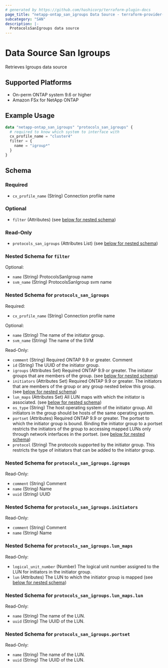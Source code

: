 ```yaml
---
# generated by https://github.com/hashicorp/terraform-plugin-docs
page_title: "netapp-ontap_san_igroups Data Source - terraform-provider-netapp-ontap"
subcategory: "SAN"
description: |-
  ProtocolsSanIgroups data source
---
```


# Data Source San Igroups
Retrieves Igroups data source

## Supported Platforms
* On-perm ONTAP system 9.6 or higher
* Amazon FSx for NetApp ONTAP

## Example Usage
```terraform
data "netapp-ontap_san_igroups" "protocols_san_igroups" {
  # required to know which system to interface with
  cx_profile_name = "cluster4"
  filter = {
    name = "igroup*"
  }
}
```


<!-- schema generated by tfplugindocs -->
## Schema

### Required

- `cx_profile_name` (String) Connection profile name

### Optional

- `filter` (Attributes) (see [below for nested schema](#nestedatt--filter))

### Read-Only

- `protocols_san_igroups` (Attributes List) (see [below for nested schema](#nestedatt--protocols_san_igroups))

<a id="nestedatt--filter"></a>
### Nested Schema for `filter`

Optional:

- `name` (String) ProtocolsSanIgroup name
- `svm_name` (String) ProtocolsSanIgroup svm name


<a id="nestedatt--protocols_san_igroups"></a>
### Nested Schema for `protocols_san_igroups`

Required:

- `cx_profile_name` (String) Connection profile name

Optional:

- `name` (String) The name of the initiator group.
- `svm_name` (String) The name of the SVM

Read-Only:

- `comment` (String) Required ONTAP 9.9 or greater. Comment
- `id` (String) The UUID of the initiator group.
- `igroups` (Attributes Set) Required ONTAP 9.9 or greater. The initiator groups that are members of the group. (see [below for nested schema](#nestedatt--protocols_san_igroups--igroups))
- `initiators` (Attributes Set) Required ONTAP 9.9 or greater. The initiators that are members of the group or any group nested below this group. (see [below for nested schema](#nestedatt--protocols_san_igroups--initiators))
- `lun_maps` (Attributes Set) All LUN maps with which the initiator is associated. (see [below for nested schema](#nestedatt--protocols_san_igroups--lun_maps))
- `os_type` (String) The host operating system of the initiator group. All initiators in the group should be hosts of the same operating system.
- `portset` (Attributes) Required ONTAP 9.9 or greater. The portset to which the initiator group is bound. Binding the initiator group to a portset restricts the initiators of the group to accessing mapped LUNs only through network interfaces in the portset. (see [below for nested schema](#nestedatt--protocols_san_igroups--portset))
- `protocol` (String) The protocols supported by the initiator group. This restricts the type of initiators that can be added to the initiator group.

<a id="nestedatt--protocols_san_igroups--igroups"></a>
### Nested Schema for `protocols_san_igroups.igroups`

Read-Only:

- `comment` (String) Comment
- `name` (String) Name
- `uuid` (String) UUID


<a id="nestedatt--protocols_san_igroups--initiators"></a>
### Nested Schema for `protocols_san_igroups.initiators`

Read-Only:

- `comment` (String) Comment
- `name` (String) Name


<a id="nestedatt--protocols_san_igroups--lun_maps"></a>
### Nested Schema for `protocols_san_igroups.lun_maps`

Read-Only:

- `logical_unit_number` (Number) The logical unit number assigned to the LUN for initiators in the initiator group.
- `lun` (Attributes) The LUN to which the initiator group is mapped (see [below for nested schema](#nestedatt--protocols_san_igroups--lun_maps--lun))

<a id="nestedatt--protocols_san_igroups--lun_maps--lun"></a>
### Nested Schema for `protocols_san_igroups.lun_maps.lun`

Read-Only:

- `name` (String) The name of the LUN.
- `uuid` (String) The UUID of the LUN.



<a id="nestedatt--protocols_san_igroups--portset"></a>
### Nested Schema for `protocols_san_igroups.portset`

Read-Only:

- `name` (String) The name of the LUN.
- `uuid` (String) The UUID of the LUN.


